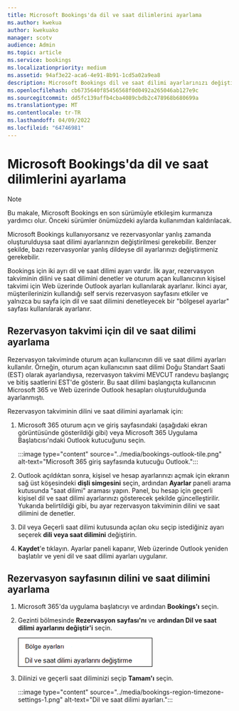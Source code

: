 ```yaml
---
title: Microsoft Bookings'da dil ve saat dilimlerini ayarlama
ms.author: kwekua
author: kwekuako
manager: scotv
audience: Admin
ms.topic: article
ms.service: bookings
ms.localizationpriority: medium
ms.assetid: 94af3e22-aca6-4e91-8b91-1cd5a02a9ea8
description: Microsoft Bookings dil ve saat dilimi ayarlarınızı değiştirin. Rezervasyonlar yanlış zamanda oluşturulduysa, Bookings yanlış saat dilimi için ayarlanmış olabilir.
ms.openlocfilehash: cb6735640f85456568f0d0492a265046ab127e9c
ms.sourcegitcommit: dd5fc139affb4cba4089cbdb2c478968b680699a
ms.translationtype: MT
ms.contentlocale: tr-TR
ms.lasthandoff: 04/09/2022
ms.locfileid: "64746981"
---
```

# <a name="set-language-and-time-zones-in-microsoft-bookings"></a>Microsoft Bookings'da dil ve saat dilimlerini ayarlama

> [!NOTE]
> Bu makale, Microsoft Bookings en son sürümüyle etkileşim kurmanıza yardımcı olur. Önceki sürümler önümüzdeki aylarda kullanımdan kaldırılacak.

Microsoft Bookings kullanıyorsanız ve rezervasyonlar yanlış zamanda oluşturulduysa saat dilimi ayarlarınızın değiştirilmesi gerekebilir. Benzer şekilde, bazı rezervasyonlar yanlış dildeyse dil ayarlarınızı değiştirmeniz gerekebilir.

Bookings için iki ayrı dil ve saat dilimi ayarı vardır. İlk ayar, rezervasyon takviminin dilini ve saat dilimini denetler ve oturum açan kullanıcının kişisel takvimi için Web üzerinde Outlook ayarları kullanılarak ayarlanır. İkinci ayar, müşterilerinizin kullandığı self servis rezervasyon sayfasını etkiler ve yalnızca bu sayfa için dil ve saat dilimini denetleyecek bir "bölgesel ayarlar" sayfası kullanılarak ayarlanır.

## <a name="setting-language-and-time-zone-for-a-booking-calendar"></a>Rezervasyon takvimi için dil ve saat dilimi ayarlama

Rezervasyon takviminde oturum açan kullanıcının dili ve saat dilimi ayarları kullanılır. Örneğin, oturum açan kullanıcının saat dilimi Doğu Standart Saati (EST) olarak ayarlandıysa, rezervasyon takvimi MEVCUT randevu başlangıç ve bitiş saatlerini EST'de gösterir. Bu saat dilimi başlangıçta kullanıcının Microsoft 365 ve Web üzerinde Outlook hesapları oluşturulduğunda ayarlanmıştı.

Rezervasyon takviminin dilini ve saat dilimini ayarlamak için:

1. Microsoft 365 oturum açın ve giriş sayfasındaki (aşağıdaki ekran görüntüsünde gösterildiği gibi) veya Microsoft 365 Uygulama Başlatıcısı'ndaki Outlook kutucuğunu seçin.

   :::image type="content" source="../media/bookings-outlook-tile.png" alt-text="Microsoft 365 giriş sayfasında kutucuğu Outlook.":::

1. Outlook açıldıktan sonra, kişisel ve hesap ayarlarınızı açmak için ekranın sağ üst köşesindeki **dişli simgesini** seçin, ardından **Ayarlar** paneli arama kutusunda "saat dilimi" araması yapın. Panel, bu hesap için geçerli kişisel dil ve saat dilimi ayarlarınızı gösterecek şekilde güncelleştirilir. Yukarıda belirtildiği gibi, bu ayar rezervasyon takviminin dilini ve saat dilimini de denetler.

1. Dil veya Geçerli saat dilimi kutusunda açılan oku seçip istediğiniz ayarı seçerek **dili veya saat dilimini** değiştirin.

1. **Kaydet**'e tıklayın. Ayarlar paneli kapanır, Web üzerinde Outlook yeniden başlatılır ve yeni dil ve saat dilimi ayarları uygulanır.

## <a name="setting-the-language-and-time-zone-for-the-booking-page"></a>Rezervasyon sayfasının dilini ve saat dilimini ayarlama

1. Microsoft 365'da uygulama başlatıcıyı ve ardından **Bookings'ı** seçin.

1. Gezinti bölmesinde **Rezervasyon sayfası'nı** ve **ardından Dil ve saat dilimi ayarlarını değiştir'i** seçin.

   ![Ekran görüntüsü: Dil ve saat dilimi ayarlarını değiştirme bağlantısı.](../media/bookings-region-language-timezone-settings.png)

1. Dilinizi ve geçerli saat diliminizi seçip **Tamam'ı** seçin.

   :::image type="content" source="../media/bookings-region-timezone-settings-1.png" alt-text="Dil ve saat dilimi ayarları.":::